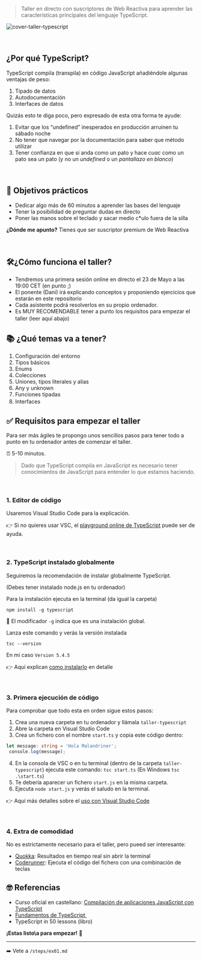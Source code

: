 > Taller en directo con suscriptores de Web Reactiva para aprender las características principales del lenguaje TypeScript. 
>

![cover-taller-typescript](https://user-images.githubusercontent.com/1122071/216855443-773dc121-4c57-40dd-b9ee-8d4bd356ac19.png)

ㅤ

## ¿Por qué TypeScript?

TypeScript compila (transpila) en código JavaScript añadiéndole algunas ventajas de peso:
1. Tipado de datos
2. Autodocumentación
3. Interfaces de datos

Quizás esto te diga poco, pero expresado de esta otra forma te ayude:
1. Evitar que los “undefined” inesperados en producción arruinen tu sábado noche
2. No tener que navegar por la documentación para saber que método utilizar
3. Tener confianza en que si anda como un pato y hace _cuac_ como un pato sea un pato (y no un _undefined_ o un _pantallazo en blanco_)

ㅤ

## 🔎 Objetivos prácticos
- Dedicar algo más de 60 minutos a aprender las bases del lenguaje
- Tener la posibilidad de preguntar dudas en directo
- Poner las manos sobre el teclado y sacar medio c\*ulo fuera de la silla

**¿Dónde me apunto?**
Tienes que ser suscriptor premium de Web Reactiva

ㅤ

## 🛠¿Cómo funciona el taller?

- Tendremos una primera sesión online en directo el 23 de Mayo a las 19:00 CET (en punto ;)
- El ponente (Dani) irá explicando conceptos y proponiendo ejercicios que estarán en este repositorio
- Cada asistente podrá resolverlos en su propio ordenador.
- Es MUY RECOMENDABLE tener a punto los requisitos para empezar el taller (leer aquí abajo)
ㅤ

## 📚 ¿Qué temas va a tener?

1. Configuración del entorno
2. Tipos básicos
3. Enums
4. Colecciones
5. Uniones, tipos literales y alias
6. Any y unknown
7. Funciones tipadas
8. Interfaces
ㅤ

## ✅ Requisitos para empezar el taller

Para ser más ágiles te propongo unos sencillos pasos para tener todo a punto en tu ordenador antes de comenzar el taller.

⏰ 5-10 minutos.

> Dado que TypeScript compila en JavaScript es necesario tener conocimientos de JavaScript para entender lo que estamos haciendo.

ㅤ

### 1. Editor de código

Usaremos Visual Studio Code para la explicación.

👉 Si no quieres usar VSC, el [playground online de TypeScript](https://www.typescriptlang.org/play) puede ser de ayuda.

ㅤ

### 2. TypeScript instalado globalmente

Seguiremos la recomendación de instalar globalmente TypeScript. 

(Debes tener instalado node.js en tu ordenador)

Para la instalación ejecuta en la terminal (da igual la carpeta)

`npm install -g typescript`

📝 El modificador `-g` indica que es una instalación global.

Lanza este comando y verás la versión instalada

`tsc --version`

En mi caso `Version 5.4.5`

👉 Aquí explican [como instalarlo](https://www.typescriptlang.org/download) en detalle

ㅤ

### 3. Primera ejecución de código

Para comprobar que todo esta en orden sigue estos pasos:

1. Crea una nueva carpeta en tu ordenador y llámala `taller-typescript`
2. Abre la carpeta en Visual Studio Code
3. Crea un fichero con el nombre `start.ts` y copia este código dentro: 

```ts
let message: string = 'Hola Malandriner';
 console.log(message);
```

4. En la consola de VSC o en tu terminal (dentro de la carpeta `taller-typescript`) ejecuta este comando: `tsc start.ts` (En Windows `tsc .\start.ts`)
5. Te debería aparecer un fichero `start.js` en la misma carpeta.
6. Ejecuta `node start.js` y verás el saludo en la terminal.

👉 Aquí más detalles sobre el [uso con Visual Studio Code](https://code.visualstudio.com/docs/languages/typescript)

ㅤ

### 4. Extra de comodidad

No es estrictamente necesario para el taller, pero pueed ser interesante:

- [Quokka](https://quokkajs.com/): Resultados en tiempo real sin abrir la terminal
- [Coderunner](https://marketplace.visualstudio.com/items?itemName=formulahendry.code-runner): Ejecuta el código del fichero con una combinación de teclas


## 🤓 Referencias

- Curso oficial en castellano: [Compilación de aplicaciones JavaScript con TypeScript](https://learn.microsoft.com/es-es/training/paths/build-javascript-applications-typescript/)
- [Fundamentos de TypeScript ](https://dev.to/duxtech/series/16063)
- TypeScript in 50 lessons (libro)


**¡Estas listo\a para empezar!** 🥳

---

➡️ Vete a `/steps/ex01.md`
